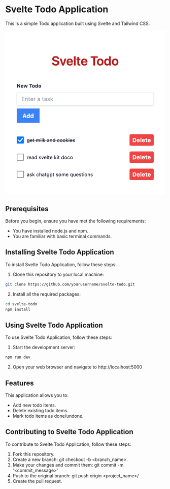 # Svelte Todo Application

This is a simple Todo application built using Svelte and Tailwind CSS.

![Description of the image](./sshot-svelete-todo.png)

## Prerequisites

Before you begin, ensure you have met the following requirements:

* You have installed node.js and npm.
* You are familiar with basic terminal commands.

## Installing Svelte Todo Application

To install Svelte Todo Application, follow these steps:

1. Clone this repository to your local machine:

```bash
git clone https://github.com/yourusername/svelte-todo.git
```

2. Install all the required packages:

```bash
cd svelte-todo
npm install
```

## Using Svelte Todo Application

To use Svelte Todo Application, follow these steps:

1. Start the development server:

```bash
npm run dev
```

2. Open your web browser and navigate to http://localhost:5000

## Features

This application allows you to:

* Add new todo items.
* Delete existing todo items.
* Mark todo items as done/undone.

## Contributing to Svelte Todo Application

To contribute to Svelte Todo Application, follow these steps:

1. Fork this repository.
2. Create a new branch: git checkout -b <branch_name>.
3. Make your changes and commit them: git commit -m '<commit_message>'
4. Push to the original branch: git push origin <project_name>/<location>
5. Create the pull request.
